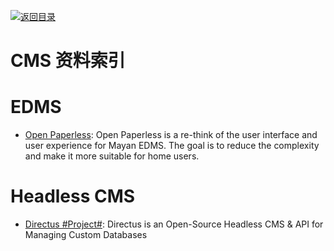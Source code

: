 [![返回目录](https://parg.co/UGo)](https://github.com/wxyyxc1992/Awesome-Reference)

# CMS 资料索引

# EDMS

* [Open Paperless](https://github.com/zhoubear/open-paperless): Open Paperless is a re-think of the user interface and user experience for Mayan EDMS. The goal is to reduce the complexity and make it more suitable for home users.

# Headless CMS

* [Directus #Project#](https://github.com/directus/directus): Directus is an Open-Source Headless CMS & API for Managing Custom Databases
